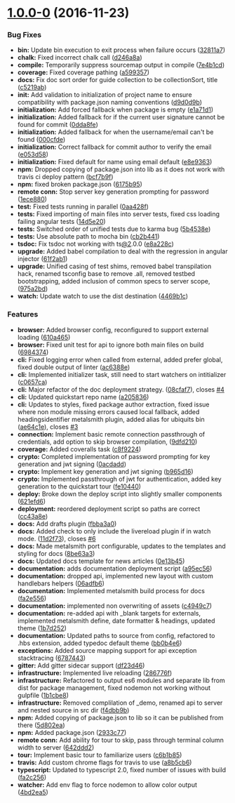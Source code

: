 <a name="1.0.0-0"></a>
# [1.0.0-0](https://github.com/zerothstack/toolchain/compare/2933c77...v1.0.0-0) (2016-11-23)


### Bug Fixes

* **bin:** Update bin execution to exit process when failure occurs ([32811a7](https://github.com/zerothstack/toolchain/commit/32811a7))
* **chalk:** Fixed incorrect chalk call ([d246a8a](https://github.com/zerothstack/toolchain/commit/d246a8a))
* **compile:** Temporarily suppress sourcemap output in compile ([7e4b1cd](https://github.com/zerothstack/toolchain/commit/7e4b1cd))
* **coverage:** Fixed coverage pathing ([a599357](https://github.com/zerothstack/toolchain/commit/a599357))
* **docs:** Fix doc sort order for guide collection to be collectionSort, title ([c5219ab](https://github.com/zerothstack/toolchain/commit/c5219ab))
* **init:** Add validation to initialization of project name to ensure compatibility with package.json naming conventions ([d9d0d9b](https://github.com/zerothstack/toolchain/commit/d9d0d9b))
* **initialization:** Add forced fallback when package is empty ([e1a71d1](https://github.com/zerothstack/toolchain/commit/e1a71d1))
* **initialization:** Added fallback for if the current user signature cannot be found for commit ([0dda8fe](https://github.com/zerothstack/toolchain/commit/0dda8fe))
* **initialization:** Added fallback for when the username/email can't be found ([000cfde](https://github.com/zerothstack/toolchain/commit/000cfde))
* **initialization:** Correct fallback for commit author to verify the email ([e053d58](https://github.com/zerothstack/toolchain/commit/e053d58))
* **initialization:** Fixed default for name using email default ([e8e9363](https://github.com/zerothstack/toolchain/commit/e8e9363))
* **npm:** Dropped copying of package.json into lib as it does not work with travis ci deploy pattern ([bcf7b9f](https://github.com/zerothstack/toolchain/commit/bcf7b9f))
* **npm:** fixed broken package.json ([6175b95](https://github.com/zerothstack/toolchain/commit/6175b95))
* **remote conn:** Stop server key generation prompting for password ([1ece880](https://github.com/zerothstack/toolchain/commit/1ece880))
* **test:** Fixed tests running in parallel ([0aa428f](https://github.com/zerothstack/toolchain/commit/0aa428f))
* **tests:** Fixed importing of main files into server tests, fixed css loading failing angular tests ([14d5e20](https://github.com/zerothstack/toolchain/commit/14d5e20))
* **tests:** Switched order of unified tests due to karma bug ([5b4538e](https://github.com/zerothstack/toolchain/commit/5b4538e))
* **tests:** Use absolute path to mocha bin ([cb2b441](https://github.com/zerothstack/toolchain/commit/cb2b441))
* **tsdoc:** Fix tsdoc not working with ts[@2](https://github.com/2).0.0 ([e8a228c](https://github.com/zerothstack/toolchain/commit/e8a228c))
* **upgrade:** Added babel compilation to deal with the regression in angular injector ([61f2ab1](https://github.com/zerothstack/toolchain/commit/61f2ab1))
* **upgrade:** Unified casing of test shims, removed babel transpilation hack, renamed tsconfig base to remove .all, removed testbed bootstrapping, added inclusion of common specs to server scope, ([975a2bd](https://github.com/zerothstack/toolchain/commit/975a2bd))
* **watch:** Update watch to use the dist destination ([4469b1c](https://github.com/zerothstack/toolchain/commit/4469b1c))


### Features

* **browser:** Added browser config, reconfigured to support external loading ([610a465](https://github.com/zerothstack/toolchain/commit/610a465))
* **browser:** Fixed unit test for api to ignore both main files on build ([6984374](https://github.com/zerothstack/toolchain/commit/6984374))
* **cli:** Fixed logging error when called from external, added prefer global, fixed double output of linter ([ac6388e](https://github.com/zerothstack/toolchain/commit/ac6388e))
* **cli:** Implemented initializer task, still need to start watchers on intitializer ([c0657ca](https://github.com/zerothstack/toolchain/commit/c0657ca))
* **cli:** Major refactor of the doc deployment strategy. ([08cfaf7](https://github.com/zerothstack/toolchain/commit/08cfaf7)), closes [#4](https://github.com/zerothstack/toolchain/issues/4)
* **cli:** Updated quickstart repo name ([a205836](https://github.com/zerothstack/toolchain/commit/a205836))
* **cli:** Updates to styles, fixed package author extraction, fixed issue where non module missing errors caused local fallback, added headingsidentifier metalsmith plugin, added alias for ubiquits bin ([ae64c1e](https://github.com/zerothstack/toolchain/commit/ae64c1e)), closes [#3](https://github.com/zerothstack/toolchain/issues/3)
* **connection:** Implement basic remote connection passthrough of credentials, add option to skip browser compilation, ([9dfd210](https://github.com/zerothstack/toolchain/commit/9dfd210))
* **coverage:** Added coveralls task ([c8f9224](https://github.com/zerothstack/toolchain/commit/c8f9224))
* **crypto:** Completed implementation of password prompting for key generation and jwt signing ([0acdadd](https://github.com/zerothstack/toolchain/commit/0acdadd))
* **crypto:** Implement key generation and jwt signing ([b965d16](https://github.com/zerothstack/toolchain/commit/b965d16))
* **crypto:** Implemented passthrough of jwt for authentication, added key generation to the quickstart tour ([fe10440](https://github.com/zerothstack/toolchain/commit/fe10440))
* **deploy:** Broke down the deploy script into slightly smaller components ([621efd6](https://github.com/zerothstack/toolchain/commit/621efd6))
* **deployment:** reordered deployment script so paths are correct ([cc43a8e](https://github.com/zerothstack/toolchain/commit/cc43a8e))
* **docs:** Add drafts plugin ([fbba3a0](https://github.com/zerothstack/toolchain/commit/fbba3a0))
* **docs:** Added check to only include the livereload plugin if in watch mode. ([11d2f73](https://github.com/zerothstack/toolchain/commit/11d2f73)), closes [#6](https://github.com/zerothstack/toolchain/issues/6)
* **docs:** Made metalsmith port configurable, updates to the templates and styling for docs ([8be63a3](https://github.com/zerothstack/toolchain/commit/8be63a3))
* **docs:** Updated docs template for news articles ([0e13b45](https://github.com/zerothstack/toolchain/commit/0e13b45))
* **documentation:** adds documentation deployment script ([a95ec56](https://github.com/zerothstack/toolchain/commit/a95ec56))
* **documentation:** dropped api, implemented new layout with custom handlebars helpers ([06adfb6](https://github.com/zerothstack/toolchain/commit/06adfb6))
* **documentation:** Implemented metalsmith build process for docs ([fa2e556](https://github.com/zerothstack/toolchain/commit/fa2e556))
* **documentation:** implemented non overwriting of assets ([c4949c7](https://github.com/zerothstack/toolchain/commit/c4949c7))
* **documentation:** re-added api with _blank targets for externals, implemented metalsmith define, date formatter & headings, updated theme ([1b7d252](https://github.com/zerothstack/toolchain/commit/1b7d252))
* **documentation:** Updated paths to source from config, refactored to .hbs extension, added typedoc default theme ([bb0b4e6](https://github.com/zerothstack/toolchain/commit/bb0b4e6))
* **exceptions:** Added source mapping support for api exception stacktracing ([6787443](https://github.com/zerothstack/toolchain/commit/6787443))
* **gitter:** Add gitter sidecar support ([df23d46](https://github.com/zerothstack/toolchain/commit/df23d46))
* **infrastructure:** Implemented live reloading ([286776f](https://github.com/zerothstack/toolchain/commit/286776f))
* **infrastructure:** Refactored to output es6 modules and separate lib from dist for package management, fixed nodemon not working without gulpfile ([1b1cbe8](https://github.com/zerothstack/toolchain/commit/1b1cbe8))
* **infrastructure:** Removed complilation of _demo, renamed api to server and nested source in src dir ([f4dbb9b](https://github.com/zerothstack/toolchain/commit/f4dbb9b))
* **npm:** Added copying of package.json to lib so it can be published from there ([5d802ea](https://github.com/zerothstack/toolchain/commit/5d802ea))
* **npm:** Added package.json ([2933c77](https://github.com/zerothstack/toolchain/commit/2933c77))
* **remote conn:** Add ability for tour to skip, pass through terminal column width to server ([642ddd2](https://github.com/zerothstack/toolchain/commit/642ddd2))
* **tour:** Implement basic tour to familiarize users ([c6b1b85](https://github.com/zerothstack/toolchain/commit/c6b1b85))
* **travis:** Add custom chrome flags for travis to use ([a8b5cb6](https://github.com/zerothstack/toolchain/commit/a8b5cb6))
* **typescript:** Updated to typescript 2.0, fixed number of issues with build ([fa2c256](https://github.com/zerothstack/toolchain/commit/fa2c256))
* **watcher:** Add env flag to force nodemon to allow color output ([4bd2ea5](https://github.com/zerothstack/toolchain/commit/4bd2ea5))



